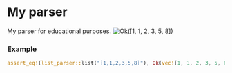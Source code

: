 # My parser

My parser for educational purposes.
![Ok([1, 1, 2, 3, 5, 8])](https://raw.githubusercontent.com/ArtemiiKolomiichuk/Rust-Parser/refs/heads/main/assets/image.png)


### Example
```rust
assert_eq!(list_parser::list("[1,1,2,3,5,8]"), Ok(vec![1, 1, 2, 3, 5, 8]));
```

